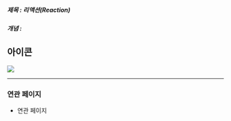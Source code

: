 ##### 제목 : 리액션(Reaction)
##### 개념 : 
## 아이콘
<img src="\Assets\ImageName.png"/>


--- 

### 연관 페이지
- 연관 페이지
